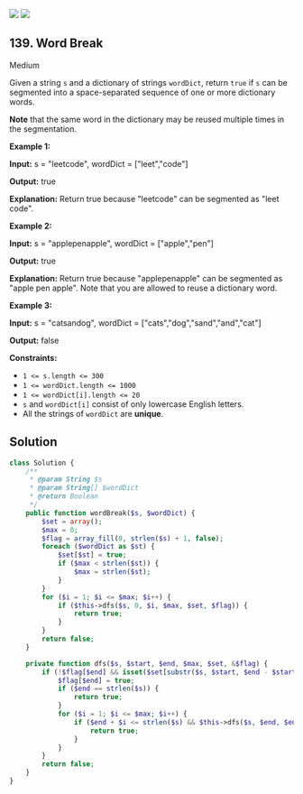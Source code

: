 [![](https://img.shields.io/github/stars/javadev/LeetCode-in-All?label=Stars&style=flat-square)](https://github.com/javadev/LeetCode-in-All)
[![](https://img.shields.io/github/forks/javadev/LeetCode-in-All?label=Fork%20me%20on%20GitHub%20&style=flat-square)](https://github.com/javadev/LeetCode-in-All/fork)

## 139\. Word Break

Medium

Given a string `s` and a dictionary of strings `wordDict`, return `true` if `s` can be segmented into a space-separated sequence of one or more dictionary words.

**Note** that the same word in the dictionary may be reused multiple times in the segmentation.

**Example 1:**

**Input:** s = "leetcode", wordDict = ["leet","code"]

**Output:** true

**Explanation:** Return true because "leetcode" can be segmented as "leet code". 

**Example 2:**

**Input:** s = "applepenapple", wordDict = ["apple","pen"]

**Output:** true

**Explanation:** Return true because "applepenapple" can be segmented as "apple pen apple". Note that you are allowed to reuse a dictionary word. 

**Example 3:**

**Input:** s = "catsandog", wordDict = ["cats","dog","sand","and","cat"]

**Output:** false 

**Constraints:**

*   `1 <= s.length <= 300`
*   `1 <= wordDict.length <= 1000`
*   `1 <= wordDict[i].length <= 20`
*   `s` and `wordDict[i]` consist of only lowercase English letters.
*   All the strings of `wordDict` are **unique**.

## Solution

```php
class Solution {
    /**
     * @param String $s
     * @param String[] $wordDict
     * @return Boolean
     */
    public function wordBreak($s, $wordDict) {
        $set = array();
        $max = 0;
        $flag = array_fill(0, strlen($s) + 1, false);
        foreach ($wordDict as $st) {
            $set[$st] = true;
            if ($max < strlen($st)) {
                $max = strlen($st);
            }
        }
        for ($i = 1; $i <= $max; $i++) {
            if ($this->dfs($s, 0, $i, $max, $set, $flag)) {
                return true;
            }
        }
        return false;
    }

    private function dfs($s, $start, $end, $max, $set, &$flag) {
        if (!$flag[$end] && isset($set[substr($s, $start, $end - $start)])) {
            $flag[$end] = true;
            if ($end == strlen($s)) {
                return true;
            }
            for ($i = 1; $i <= $max; $i++) {
                if ($end + $i <= strlen($s) && $this->dfs($s, $end, $end + $i, $max, $set, $flag)) {
                    return true;
                }
            }
        }
        return false;
    }
}
```